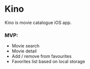 # Kino
Kino is movie catalogue iOS app.

### MVP:
- Movie search
- Movie detail
- Add / remove from favourites
- Favorites list based on local storage
